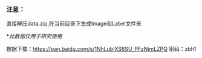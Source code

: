 ### 注意：
直接解压data.zip,在当前目录下生成Image和Label文件夹

**此数据仅用于研究使用*

数据下载：https://pan.baidu.com/s/1NhLubIXS6SU_PFzNjmLZPQ 密码：zbh1

